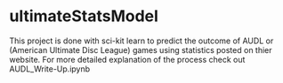 # ultimateStatsModel

This project is done with sci-kit learn to predict the outcome of AUDL or (American Ultimate Disc League) games using statistics posted on thier website. For more detailed explanation of the process check out AUDL_Write-Up.ipynb

